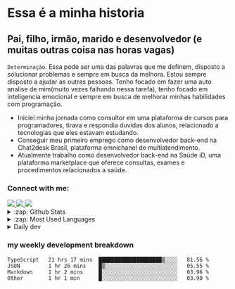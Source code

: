 # Essa é a minha historia

## Pai, filho, irmão, marido e desenvolvedor (e muitas outras coisa nas horas vagas)

`Determinação`. Essa pode ser uma das palavras que me definem, disposto a solucionar problemas e sempre em busca da melhora. Estou sempre disposto a ajudar as outras pessoas. Tenho focado em fazer uma auto analise de mim(muito vezes falhando nessa tarefa), tenho focado em inteligencia emocional e sempre em busca de melhorar minhas habilidades com programação. 

- Iniciei minha jornada como consultor em uma plataforma de cursos para programadores, tirava e respondia duvidas dos alunos, relacionado a tecnologias que eles estavam estudando.
- Conseguir meu primeiro emprego como desenvolvedor back-end na Chat2desk Brasil, plataforma omnichanel de multiatendimento.
- Atualmente trabalho como desenvolvedor back-end na Saúde iD, uma plataforma marketplace que oferece consultas, exames e procedimentos relacionados a saúde. 

### Connect with me:
<a href="https://linkedin.com/in/matheus-santos-moreira">
<img src="https://img.shields.io/badge/linkedin-%230077B5.svg?&style=for-the-badge&logo=linkedin&logoColor=white ">
</a>
<a href="https://www.instagram.com/matheus.s.moreira/">
<img src="https://img.shields.io/badge/instagram-%23E4405F.svg?&style=for-the-badge&logo=instagram&logoColor=white">
</a>
<a href="mailto:matheussm301@gmail.com">
<img src="https://img.shields.io/badge/gmail-%23E4405F.svg?&style=for-the-badge&logo=gmail&logoColor=white">
</a>


<details>
  <summary>:zap: Github Stats</summary>

<p>&nbsp;<img align="center" src="https://github-readme-stats.vercel.app/api?username=matheus-santos-moreira&show_icons=true" alt="matheus-santos-moreira" /></p>
</details>

<details>
  <summary>:zap: Most Used Languages </summary>
<p><img align="left" src="https://github-readme-stats.vercel.app/api/top-langs/?username=matheus-santos-moreira&layout=compact&hide=html" alt="matheus-santos-moreira" /></p>

</details>


<details>
  <summary>Daily dev </summary>
<p>
  <a href="https://app.daily.dev/matheussantos"><img src="https://github.com/matheus-santos-moreira/matheus-santos-moreira/blob/master/devcard.svg" width="200" alt="Matheus Santos's Dev Card"/></a>
 </p>
</details>

<h3>my weekly development breakdown</h3>

<!--START_SECTION:waka-->

```text
TypeScript   21 hrs 17 mins  ████████████████████▒░░░░   81.56 %
JSON         1 hr 26 mins    █▒░░░░░░░░░░░░░░░░░░░░░░░   05.55 %
Markdown     1 hr 2 mins     █░░░░░░░░░░░░░░░░░░░░░░░░   03.96 %
Other        1 hr 1 min      █░░░░░░░░░░░░░░░░░░░░░░░░   03.90 %
```

<!--END_SECTION:waka-->
